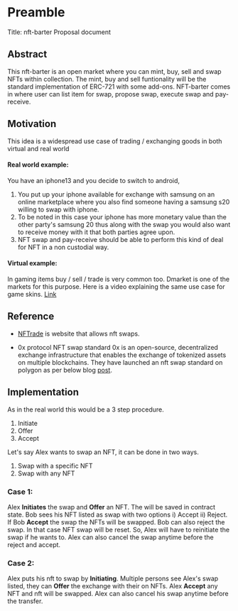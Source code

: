 # Preamble

Title: nft-barter Proposal document 

## Abstract 
This nft-barter is an open market where you can mint, buy, sell and swap NFTs within collection. The mint, buy and sell funtionality will be
the standard implementation of ERC-721 with some add-ons. NFT-barter comes in where user can list item for swap, propose swap,
execute swap and pay-receive.

## Motivation
This idea is a widespread use case of trading / exchanging goods in both virtual and real world

#### Real world example: 
You have an iphone13 and you decide to switch to android,
  1. You put up your iphone available for exchange with samsung on an online marketplace where you also find someone having a samsung s20 willing to swap with iphone.
  2. To be noted in this case your iphone has more monetary value than the other party's samsung 20 thus along with the swap you would also want to receive money with it that both parties agree upon. 
  3. NFT swap and pay-receive should be able to perform this kind of deal for NFT in a non custodial way.

#### Virtual example:

In gaming items buy / sell / trade is very common too. Dmarket is one of the markets for this purpose. Here is a video explaining the same use case for game skins. [Link](https://www.youtube.com/watch?v=F45Ni6x9q0k)

## Reference 

* [NFTrade](https://nftrade.com/swaps) is website that allows nft swaps.

* 0x protocol NFT swap standard
0x is an open-source, decentralized exchange infrastructure that enables the exchange of tokenized assets on multiple blockchains.
They have launched an nft swap standard on polygon as per below blog [post](https://bitcoinist.com/ethereum-ox-deploys-nft-swap-standard-on-polygon/).

## Implementation
As in the real world this would be a 3 step procedure.

  1. Initiate 
  2. Offer
  3. Accept

Let's say Alex wants to swap an NFT, it can be done in two ways.
 1. Swap with a specific NFT
 2. Swap with any NFT 
### Case 1: 
Alex **Initiates** the swap and **Offer** an NFT. The will be saved in contract state. Bob sees his NFT listed as swap with two options
i) Accept ii) Reject. If Bob **Accept** the swap the NFTs will be swapped. 
Bob can also reject the swap. In that case NFT swap will be reset. So, Alex will have to reinitiate the swap if he wants to.  Alex can also cancel the swap 
anytime before the reject and accept.
### Case 2:
Alex puts his nft to swap by **Initiating**. Multiple persons see Alex's swap listed, they can **Offer** the exchange with their on NFTs.  Alex **Accept** any NFT and nft will be swapped. Alex can also cancel his swap anytime before the transfer. 

